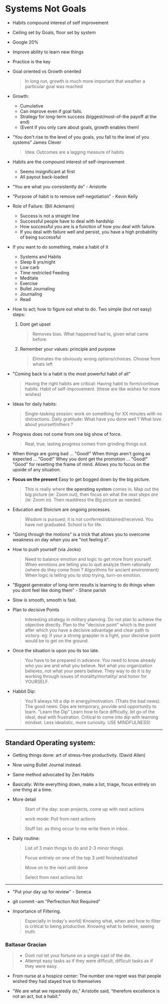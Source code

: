 
# Systems Not Goals

- Habits compound interest of self improvement

- Ceiling set by Goals, floor set by system

- Google 20%

- Improve ability to learn new things

- Practice is the key 

- Goal oriented vs Growth oriented 
  > In long run, growth is much more important that weather a particular goal was reached

- Growth:  
  - Cumulative
  - Can improve even if goal fails.
  - Strategy for long-term success (biggest/most-of-the payoff at the end)
  - (Event if you only care about goals, growth enables them!

- “You don't rise to the level of you goals, you fall to the level  of you systems”  James Clever
   > Idea: Outcomes are a lagging measure of habits
   
- Habits are the compound interest of self-improvement
  - Seems insignificant at first
  - All payout back-loaded

- “You are what you consistently do” - Aristotle

- “Purpose of habit is to remove self-negotiation” - Kevin Kelly

- Role of Failure:  (Bill Ackmann)
  - Success is not a straight line
  - Successful people have to deal with hardship
  - How successful you are is a function of how you deal with failure.
  - If you deal with failure well and persist, you have a high probability of being successful

- If you want to do something, make a habit of it

  - Systems and Habits
  - Sleep 8 yrs/night
  - Low carb
  - Time restricted Feeding
  - Meditate
  - Exercise
  - Bullet Journaling
  - Journaling
  - Read

- How to act; how to figure out what to do. 
  Two simple (but not easy) steps: 

   1. Dont get upset 
       > Removes bias.
       > What happened had to, given what came before.
   
   2. Remember your values: principle and purpose
       > Eliminates the obviously wrong options/choices.
       > Choose from whats left


- "Coming back to a habit is the most powerful habit of all"
  > Having the right habits are critical: Having habit to form/continue habits. Habit of self-improvement. (these are like wishes for more wishes)
  
- Ideas for daily habits:
   > Single-tasking session: work on something for XX minutes with no distractions. 
   > Daily gratitude: What have you done well ? What love about yourself/others ? 

- Progress does not come from one big show of force.  
   > Real, true, lasting progress comes from grinding things out. 

- When things are going bad ... "Good!"
  When things aren't going as expected ... "Good!"
  Whey you dont get the promotion ... "Good!"
  "Good" for resetting the frame of mind. Allows you to focus on the upside of any situation.

- **Focus on the present** Easy to get bogged down by the big picture. 
  > This is really where __the operating system__ comes in. 
  > Map out the big picture (ie: Zoom out), then focus on what the *next steps are* (ie: Zoom in). 
  > Then readdress the Big picture as needed.

- Education and Stoicism are ongoing processes.
   > Wisdom is pursued; it is not conferred/obtained/received.  You have not graduated. School is for life. 

- "Going through the motions" is a trick that allows you to overcome weakness on day when you are "not feeling it".

- How to push yourself (via Jocko)

  > Need to balance emotion and logic to get more from yourself. When
  emotions are telling you to quit analyze them rationally (where do
  they come from ? Algorithms for ancient environment) When logic is
  telling you to stop trying, turn-on emotion.

- "Biggest generator of long-term results is learning to do things when you dont feel like doing them" - Shane parish

- Slow is smooth, smooth is fast. 

- Plan to decisive Points

  > Interesting strategy in military planning.  Do not plan to achieve
  > the objective directly.  Plan to the "decisive point" which is the
  > point after which you have a decisive advantage and clear path to
  > victory.  eg: if your a strong grappler in a fight, your decisive
  > point would be to get on the ground.

- Once the situation is upon you its too late.

  > You have to be prepared in advance.  You need to know already who
  > you are and what you believe.  Not what you organization believes,
  > not what your peers believe.  They way to do it is by working
  > through issues of morality/mortality/ and honor for YOURSELF.

- Habbit Dip: 

  > You'll always hit a dip in energy/motivation. (Thats the bad
  > news).  The good news: Dips are temporary, provide and opportunity
  > to learn.  "Learn the Dip" Learn how to face difficulty, let go of
  > the ideal, deal with frustration.  Critical to come into dip with
  > learning mindset. Less idealistic, more curiosity. USE
  > MINDFULNESS!

---
## Standard Operating system: 

- Getting things done: art of stress-free productivity.  (David Allen)

- Now using Bullet Journal instead.

- Same method advocated by Zen Habits

- Basically: Write everything down, make a list, triage, focus entirely on one thing at a time.
- More detail
  > Start of the day: scan projects, come up with next actions
  
  > work mode: Pull from next actions 
  
  > Stuff list: as thing occur to me write them in inbox. 

- Daily routine: 
  > List of 3 main things to do and 2-3 minor things

  > Focus entirely on one of the top 3 until finished/stalled
  
  > Move on to the next until done

  > Select from next actions list
---

- "Put your day up for review" - Seneca

- git commit -am "Perfrection Not Required"

- Importance of Filtering.

  > Especially in today's world) Knowing what, when and how to filter is
  critical to being productive. Knowing what to believe, seeing truth.

### Baltasar Gracian

  > - Dont not let your fortune on a single cast of the die. 
  > - Attempt easy tasks as if they were difficult, difficult tasks as if they were easy.

 - From nurse at a hospice center: The number one regret was that people wished they had stayed true to themselves

- “We are what we repeatedly do,” Aristotle said, “therefore excellence is not an act, but a habit.” 